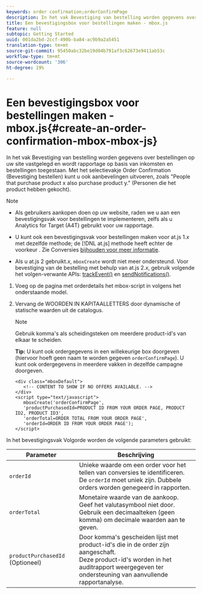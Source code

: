 ```yaml
---
keywords: order confirmation;orderConfirmPage
description: In het vak Bevestiging van bestelling worden gegevens over bestellingen op uw site vastgelegd en wordt rapportage op basis van inkomsten en bestellingen toegestaan. Met het selectievakje Order Confirmation (Bevestiging bestellen) kunt u ook aanbevelingen uitvoeren, zoals "People that purchase product x also purchase product y." (Personen die het product hebben gekocht).
title: Een bevestigingsbox voor bestellingen maken - mbox.js
feature: null
subtopic: Getting Started
uuid: 001da2bd-2ccf-490b-ba84-ac9b9a2a5451
translation-type: tm+mt
source-git-commit: 95450abc32be19d04b791af3c62673e9411ab53c
workflow-type: tm+mt
source-wordcount: '306'
ht-degree: 19%

---
```



# Een bevestigingsbox voor bestellingen maken - mbox.js{#create-an-order-confirmation-mbox-mbox-js}

In het vak Bevestiging van bestelling worden gegevens over bestellingen op uw site vastgelegd en wordt rapportage op basis van inkomsten en bestellingen toegestaan. Met het selectievakje Order Confirmation (Bevestiging bestellen) kunt u ook aanbevelingen uitvoeren, zoals &quot;People that purchase product x also purchase product y.&quot; (Personen die het product hebben gekocht).

>[!NOTE]
>
>* Als gebruikers aankopen doen op uw website, raden we u aan een bevestigingsvak voor bestellingen te implementeren, zelfs als u Analytics for Target (A4T) gebruikt voor uw rapportage.
   >
   >
* U kunt ook een bevestigingsvak voor bestellingen maken voor at.js 1.*x* met dezelfde methode; de [!DNL at.js] methode heeft echter de voorkeur . Zie Conversies [bijhouden voor meer informatie](/help/c-implementing-target/c-implementing-target-for-client-side-web/how-to-deployatjs/implementing-target-without-a-tag-manager.md#task_E85D2F64FEB84201A594F2288FABF053).
   >
   >
* Als u at.js 2 gebruikt.*x*, `mboxCreate` wordt niet meer ondersteund. Voor bevestiging van de bestelling met behulp van at.js 2.*x*, gebruik volgende het volgen-verwante APIs: [trackEvent()](/help/c-implementing-target/c-implementing-target-for-client-side-web/adobe-target-trackevent.md) en [sendNotifications()](/help/c-implementing-target/c-implementing-target-for-client-side-web/adobe.target.sendnotifications-atjs-21.md).


1. Voeg op de pagina met orderdetails het mbox-script in volgens het onderstaande model.
1. Vervang de WOORDEN IN KAPITAALLETTERS door dynamische of statische waarden uit de catalogus.

   >[!NOTE]
   >
   >Gebruik komma&#39;s als scheidingsteken om meerdere product-id&#39;s van elkaar te scheiden.

   **Tip:** U kunt ook ordergegevens in een willekeurige box doorgeven (hiervoor hoeft geen naam te worden gegeven `orderConfirmPage`). U kunt ook ordergegevens in meerdere vakken in dezelfde campagne doorgeven.

   ```
   <div class="mboxDefault"> 
      <!-- CONTENT TO SHOW IF NO OFFERS AVAILABLE. --> 
   </div> 
   <script type="text/javascript">    
      mboxCreate('orderConfirmPage', 
      'productPurchasedId=PRODUCT ID FROM YOUR ORDER PAGE, PRODUCT ID2, PRODUCT ID3', 
      'orderTotal=ORDER TOTAL FROM YOUR ORDER PAGE', 
      'orderId=ORDER ID FROM YOUR ORDER PAGE'); 
   </script> 
   ```

In het bevestigingsvak Volgorde worden de volgende parameters gebruikt:

| Parameter | Beschrijving |
|--- |--- |
| `orderId` | Unieke waarde om een order voor het tellen van conversies te identificeren.<br>De `orderId` moet uniek zijn. Dubbele orders worden genegeerd in rapporten. |
| `orderTotal` | Monetaire waarde van de aankoop.<br>Geef het valutasymbool niet door. Gebruik een decimaalteken (geen komma) om decimale waarden aan te geven. |
| `productPurchasedId` (Optioneel) | Door komma&#39;s gescheiden lijst met product-id&#39;s die in de order zijn aangeschaft.<br>Deze product-id&#39;s worden in het auditrapport weergegeven ter ondersteuning van aanvullende rapportanalyse. |